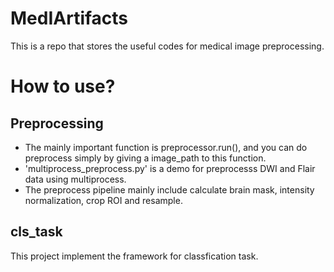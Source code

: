 # MedIArtifacts

This is a repo that stores the useful codes for medical image preprocessing.

# How to use?

## Preprocessing

* The mainly important function is preprocessor.run(), and you can do preprocess simply by giving a image_path to this
  function.
* 'multiprocess_preprocess.py' is a demo for preprocesss DWI and Flair data using multiprocess.
* The preprocess pipeline mainly include calculate brain mask, intensity normalization, crop ROI and resample.

## cls_task
This project implement the framework for classfication task.
